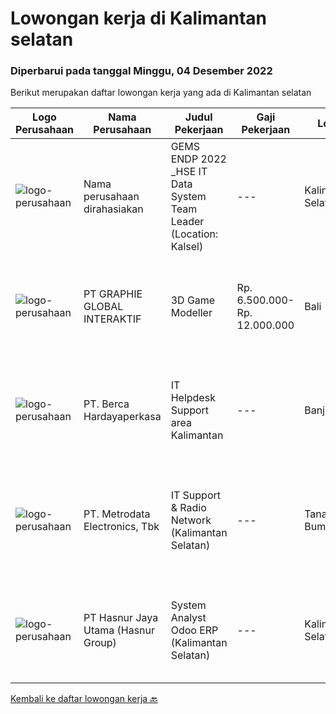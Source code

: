 
  # Lowongan kerja di Kalimantan selatan

  ### Diperbarui pada tanggal Minggu, 04 Desember 2022

  Berikut merupakan daftar lowongan kerja yang ada di Kalimantan selatan

  |Logo Perusahaan | Nama Perusahaan | Judul Pekerjaan | Gaji Pekerjaan | Lokasi | Deskripsi | Tanggal diunggah | Pranala |
  | -------------- | --------------- | --------------- | --------- | --------- | -------------- | ------- | ----------- |
  |![logo-perusahaan](https://i.ibb.co/sqvTCh9/112815900-stock-vector-no-image-available-icon-flat-vector.webp)|Nama perusahaan dirahasiakan|GEMS ENDP 2022 _HSE IT Data System Team Leader (Location: Kalsel)|---|Kalimantan Selatan|Responsibilities: Manage multiple challenging projects. Assess current state and define business solutions. Analyze and propose business needs....|Selasa, 29 November 2022|https://www.jobstreet.co.id/id/job/gems-endp-2022-_hse-it-data-system-team-leader-location%3A-kalsel-4124333?token=0~870d24b6-2492-41eb-87b3-746a355e2db3&sectionRank=1&jobId=jobstreet-id-job-4124333|
|![logo-perusahaan](https://image-service-cdn.seek.com.au/f9a751ea24d68e4658d0eb7882e2db58a9b95cb0/ee4dce1061f3f616224767ad58cb2fc751b8d2dc)|PT GRAPHIE GLOBAL INTERAKTIF|3D Game Modeller|Rp. 6.500.000-Rp. 12.000.000|Bali|Job Responsibilities: Creating 3D Model character for game Smoothing a 3D file Editing 3D File UV Unwrap texturing Humanoid Rigging Required Software...|Selasa, 22 November 2022|https://www.jobstreet.co.id/id/job/3d-game-modeller-4095478?token=0~870d24b6-2492-41eb-87b3-746a355e2db3&sectionRank=2&jobId=jobstreet-id-job-4095478|
|![logo-perusahaan](https://image-service-cdn.seek.com.au/6a76252207cfed561e664c874d4631f4aefd8409/ee4dce1061f3f616224767ad58cb2fc751b8d2dc)|PT. Berca Hardayaperkasa|IT Helpdesk Support area Kalimantan|---|Banjarmasin|Tugas &amp; Tanggung Jawab: Melakukan support helpdesk kepada seluruh karyawan (join domain, data migration, etc.) Melakukan analisa...|Rabu, 16 November 2022|https://www.jobstreet.co.id/id/job/it-helpdesk-support-area-kalimantan-4108972?token=0~870d24b6-2492-41eb-87b3-746a355e2db3&sectionRank=3&jobId=jobstreet-id-job-4108972|
|![logo-perusahaan](https://image-service-cdn.seek.com.au/0d75518309b56a3cff39daa569b0ba02cc7a22f2/ee4dce1061f3f616224767ad58cb2fc751b8d2dc)|PT. Metrodata Electronics, Tbk|IT Support & Radio Network (Kalimantan Selatan)|---|Tanah Bumbu|Dapat bekerjasama dengan tim Konsisten melakukan absensi harian Dapat melakukan Installasi OS Windows semua versi Dapat melakukan troubleshooting...|Selasa, 15 November 2022|https://www.jobstreet.co.id/id/job/it-support-radio-network-kalimantan-selatan-4106255?token=0~870d24b6-2492-41eb-87b3-746a355e2db3&sectionRank=4&jobId=jobstreet-id-job-4106255|
|![logo-perusahaan](https://image-service-cdn.seek.com.au/ce6f66b5ddea48c0961eddc201a535616844de99/ee4dce1061f3f616224767ad58cb2fc751b8d2dc)|PT Hasnur Jaya Utama (Hasnur Group)|System Analyst Odoo ERP (Kalimantan Selatan)|---|Kalimantan Selatan|Job requirement:  Candidate must possess at least a Bachelor's Degree in Finance/Accountancy or equivalent. Fresh graduates are welcome to apply....|Jumat, 11 November 2022|https://www.jobstreet.co.id/id/job/system-analyst-odoo-erp-kalimantan-selatan-4103445?token=0~870d24b6-2492-41eb-87b3-746a355e2db3&sectionRank=5&jobId=jobstreet-id-job-4103445|


  [Kembali ke daftar lowongan kerja 🔙](../README.md#daftar-lowongan-kerja)
  